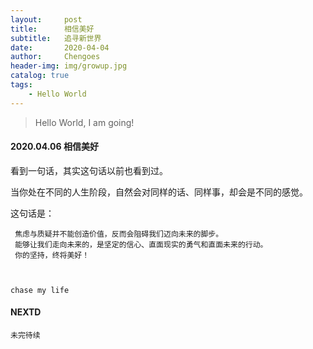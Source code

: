 ```yaml
---
layout:     post
title:      相信美好
subtitle:   追寻新世界
date:       2020-04-04
author:     Chengoes
header-img: img/growup.jpg
catalog: true
tags:
    - Hello World
---
```


>Hello World, I am going!


#### 2020.04.06   相信美好
  
  看到一句话，其实这句话以前也看到过。       

  当你处在不同的人生阶段，自然会对同样的话、同样事，却会是不同的感觉。         

  这句话是：   

     焦虑与质疑并不能创造价值，反而会阻碍我们迈向未来的脚步。     
     能够让我们走向未来的，是坚定的信心、直面现实的勇气和直面未来的行动。       
     你的坚持，终将美好！    

  
    
	chase my life

   



#### NEXTD
	未完待续
	
